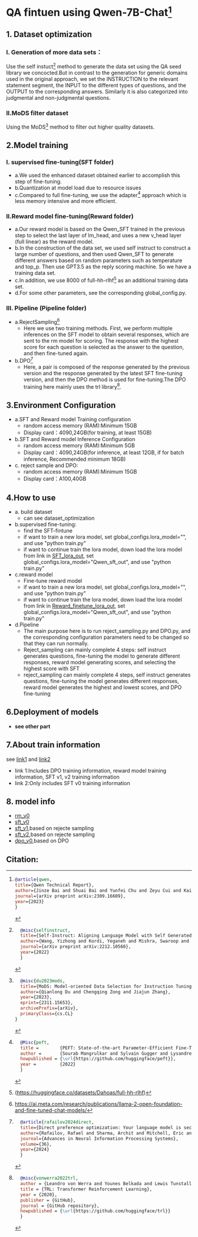 # QA fintuen using Qwen-7B-Chat[^1]
## 1. Dataset optimization
### I. Generation of more data sets：
Use the self instuct[^2] method to generate the data set using the QA seed library we concocted.But in contrast to the generation for generic domains used in the original approach, we set the INSTRUCTION to the relevant statement segment, the INPUT to the different types of questions, and the OUTPUT to the corresponding answers. Similarly it is also categorized into judgmental and non-judgmental questions.
### II.MoDS filter dataset
Using the MoDS[^3] method to filter out higher quality datasets.

## 2.Model training
### I. supervised fine-tuning(SFT folder)
- a.We used the enhanced dataset obtained earlier to accomplish this step of fine-tuning.
- b.Quantization at model load due to resource issues
- c.Compared to full fine-tuning, we use the adapter[^4] approach which is less memory intensive and more efficient.
### II.Reward model fine-tuning(Reward folder)
- a.Our reward model is based on the Qwen_SFT trained in the previous step to select the last layer of lm_head, and uses a new v_head layer (full linear) as the reward model.
- b.In the construction of the data set, we used self instruct to construct a large number of questions, and then used Qwen_SFT to generate different answers based on random parameters such as temperature and top_p. Then use GPT3.5 as the reply scoring machine. So we have a training data set.
- c.In addition, we use 8000 of full-hh-rlhf[^5] as an additional training data set.
- d.For some other parameters, see the corresponding global_config.py.
### III. Pipeline (Pipeline folder)
- a.RejectSampling[^7]
  - Here we use two training methods. First, we perform multiple inferences on the SFT model to obtain several responses, which are sent to the rm model for scoring. The response with the highest score for each question is selected as the answer to the question, and then fine-tuned again.
- b.DPO[^8]
  - Here, a pair is composed of the response generated by the previous version and the response generated by the latest SFT fine-tuning version, and then the DPO method is used for fine-tuning.The DPO training here mainly uses the trl library[^6].

## 3.Environment Configuration
- a.SFT and Reward model Training configuration
  - random access memory (RAM):Minimum 15GB
  - Display card：4090,24GB(for training, at least 15GB)
- b.SFT and Reward model Inference Configuration
  -  random access memory (RAM):Minimum 5GB
  -  Display card：4090,24GB(for inference, at least 12GB, if for batch inference, Recommended minimum 18GB)
- c. reject sample and DPO:
  - random access memory (RAM):Minimum 15GB
  - Display card：A100,40GB
## 4.How to use
- a. build dataset
  - can see dataset_optimization
- b.supervised fine-tuning:
  - find the SFT-fintune
  - if want to train a new lora model, set global_configs.lora_model="", and use "python train.py"
  - if want to continue train the lora model, down load the lora model from link in [SFT_lora_out](https://drive.google.com/drive/folders/1L6feQcrPOoORwVS9j0UsujLYZbetOr6G?usp=drive_link), set global_configs.lora_model="Qwen_sft_out", and use "python train.py"
- c.reward model
  - Fine-tune reward model
  - if want to train a new lora model, set global_configs.lora_model="", and use "python train.py"
  - if want to continue train the lora model, down load the lora model from link in [Reward_finetune_lora_out](https://drive.google.com/drive/folders/1jpcBMJ_tisyFxn2j8qMjY3M4Nm98gUBu?usp=sharing), set global_configs.lora_model="Qwen_sft_out", and use "python train.py"
- d.Pipeline
  - The main purpose here is to run reject_sampling.py and DPO.py, and the corresponding configuration parameters need to be changed so that they can run normally.
  - Reject_sampling can mainly complete 4 steps: self instruct generates questions, fine-tuning the model to generate different responses, reward model generating scores, and selecting the highest score with SFT
  - reject_sampling can mainly complete 4 steps, self instruct generates questions, fine-tuning the model generates different responses, reward model generates the highest and lowest scores, and DPO fine-tuning
## 6.Deployment of models
- **see other part**

## 7.About train information
see [link1](https://wandb.ai/yongwu_cs2024/huggingface?workspace=user-yongwu_cs2024) and [link2](https://wandb.ai/yongwu_cs2024/SFT_finetune?workspace=user-yongwu_cs2024)
- link 1:Includes DPO training information, reward model training information, SFT v1, v2 training information
- link 2:Only includes SFT v0 training information

## 8. model info
- [rm_v0](https://drive.google.com/drive/folders/1jpcBMJ_tisyFxn2j8qMjY3M4Nm98gUBu?usp=drive_link)
- [sft_v0](https://drive.google.com/drive/folders/1L6feQcrPOoORwVS9j0UsujLYZbetOr6G?usp=drive_link)
- [sft_v1](https://drive.google.com/drive/folders/1ByjLREqlIP0MloLf7XTIpqOr3hftZJNe?usp=sharing),based on rejecte sampling
- [sft_v2](https://drive.google.com/drive/folders/1vbclF_GpOL-38-PZO5g1WSQyAGql1BW4?usp=sharing),based on rejecte sampling
- [dpo_v0](https://drive.google.com/drive/folders/1C4vM7Ac2W1xBlw8Hk3xossJ7hbUzteH9?usp=sharing),based on DPO

## **Citation**:
[^1]:```bibtex
    @article{qwen,
    title={Qwen Technical Report},
    author={Jinze Bai and Shuai Bai and Yunfei Chu and Zeyu Cui and Kai Dang and Xiaodong Deng and Yang Fan and Wenbin Ge and Yu Han and Fei Huang and Binyuan Hui and Luo Ji and Mei Li and Junyang Lin and Runji Lin and Dayiheng Liu and Gao Liu and Chengqiang Lu and Keming Lu and Jianxin Ma and Rui Men and Xingzhang Ren and Xuancheng Ren and Chuanqi Tan and Sinan Tan and Jianhong Tu and Peng Wang and Shijie Wang and Wei Wang and Shengguang Wu and Benfeng Xu and Jin Xu and An Yang and Hao Yang and Jian Yang and Shusheng Yang and Yang Yao and Bowen Yu and Hongyi Yuan and Zheng Yuan and Jianwei Zhang and Xingxuan Zhang and Yichang Zhang and Zhenru Zhang and Chang Zhou and Jingren Zhou and Xiaohuan Zhou and Tianhang Zhu},
    journal={arXiv preprint arXiv:2309.16609},
    year={2023}
    }
    ```
[^2]:```bibtex
      @misc{selfinstruct,
      title={Self-Instruct: Aligning Language Model with Self Generated Instructions},
      author={Wang, Yizhong and Kordi, Yeganeh and Mishra, Swaroop and Liu, Alisa and Smith, Noah A. and Khashabi, Daniel and Hajishirzi, Hannaneh},
      journal={arXiv preprint arXiv:2212.10560},
      year={2022}
      }
      ```
[^3]:```bibtex
      @misc{du2023mods,
      title={MoDS: Model-oriented Data Selection for Instruction Tuning}, 
      author={Qianlong Du and Chengqing Zong and Jiajun Zhang},
      year={2023},
      eprint={2311.15653},
      archivePrefix={arXiv},
      primaryClass={cs.CL}
    }
    ```
[^4]:```bibtex
      @Misc{peft,
      title =        {PEFT: State-of-the-art Parameter-Efficient Fine-Tuning methods},
      author =       {Sourab Mangrulkar and Sylvain Gugger and Lysandre Debut and Younes Belkada and Sayak Paul and Benjamin Bossan},
      howpublished = {\url{https://github.com/huggingface/peft}},
      year =         {2022}
      }
     ```
[^5]:(https://huggingface.co/datasets/Dahoas/full-hh-rlhf)
[^6]:```bibtex
      @misc{vonwerra2022trl,
      author = {Leandro von Werra and Younes Belkada and Lewis Tunstall and Edward Beeching and Tristan Thrush and Nathan Lambert and Shengyi Huang},
      title = {TRL: Transformer Reinforcement Learning},
      year = {2020},
      publisher = {GitHub},
      journal = {GitHub repository},
      howpublished = {\url{https://github.com/huggingface/trl}}
      }
     ```
[^7]:https://ai.meta.com/research/publications/llama-2-open-foundation-and-fine-tuned-chat-models/
[^8]:```bibtex
      @article{rafailov2024direct,
      title={Direct preference optimization: Your language model is secretly a reward model},
      author={Rafailov, Rafael and Sharma, Archit and Mitchell, Eric and Manning, Christopher D and Ermon, Stefano and Finn, Chelsea},
      journal={Advances in Neural Information Processing Systems},
      volume={36},
      year={2024}
      }
     ```
